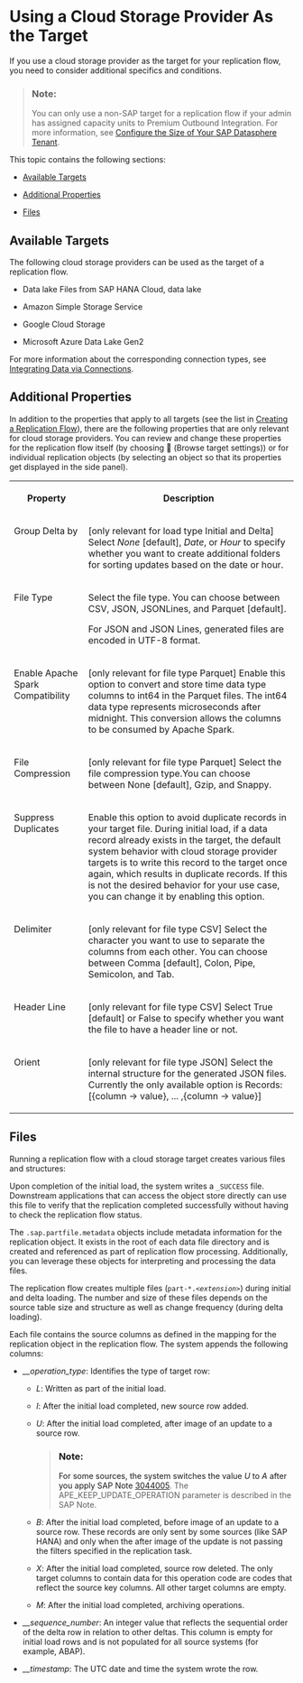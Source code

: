 <!-- loio43d93a27150a4a218e3df14e3abdf456 -->

<link rel="stylesheet" type="text/css" href="../css/sap-icons.css"/>

# Using a Cloud Storage Provider As the Target

If you use a cloud storage provider as the target for your replication flow, you need to consider additional specifics and conditions.

> ### Note:  
> You can only use a non-SAP target for a replication flow if your admin has assigned capacity units to Premium Outbound Integration. For more information, see [Configure the Size of Your SAP Datasphere Tenant](https://help.sap.com/docs/SAP_DATASPHERE/9f804b8efa8043539289f42f372c4862/33f8ef4ec359409fb75925a68c23ebc3.html).

This topic contains the following sections:

-   [Available Targets](using-a-cloud-storage-provider-as-the-target-43d93a2.md#loio43d93a27150a4a218e3df14e3abdf456__section_ReplTargets_NonSAPTargets)

-   [Additional Properties](using-a-cloud-storage-provider-as-the-target-43d93a2.md#loio43d93a27150a4a218e3df14e3abdf456__section_ReplFlow_NonSAP_Targets_Properties)

-   [Files](using-a-cloud-storage-provider-as-the-target-43d93a2.md#loio43d93a27150a4a218e3df14e3abdf456__section_ReplFlow_Files)




<a name="loio43d93a27150a4a218e3df14e3abdf456__section_ReplTargets_NonSAPTargets"/>

## Available Targets

The following cloud storage providers can be used as the target of a replication flow.

-   Data lake Files from SAP HANA Cloud, data lake

-   Amazon Simple Storage Service

-   Google Cloud Storage

-   Microsoft Azure Data Lake Gen2


For more information about the corresponding connection types, see [Integrating Data via Connections](https://help.sap.com/docs/SAP_DATASPHERE/be5967d099974c69b77f4549425ca4c0/eb85e157ab654152bd68a8714036e463.html).



<a name="loio43d93a27150a4a218e3df14e3abdf456__section_ReplFlow_NonSAP_Targets_Properties"/>

## Additional Properties

In addition to the properties that apply to all targets \(see the list in [Creating a Replication Flow](creating-a-replication-flow-25e2bd7.md)\), there are the following properties that are only relevant for cloud storage providers. You can review and change these properties for the replication flow itself \(by choosing <span class="FPA-icons"></span> \(Browse target settings\)\) or for individual replication objects \(by selecting an object so that its properties get displayed in the side panel\).


<table>
<tr>
<th valign="top">

Property

</th>
<th valign="top">

Description

</th>
</tr>
<tr>
<td valign="top">

Group Delta by

</td>
<td valign="top">

\[only relevant for load type Initial and Delta\] Select *None* \[default\], *Date*, or *Hour* to specify whether you want to create additional folders for sorting updates based on the date or hour.

</td>
</tr>
<tr>
<td valign="top">

File Type

</td>
<td valign="top">

Select the file type. You can choose between CSV, JSON, JSONLines, and Parquet \[default\]. 

For JSON and JSON Lines, generated files are encoded in UTF-8 format.

</td>
</tr>
<tr>
<td valign="top">

Enable Apache Spark Compatibility

</td>
<td valign="top">

\[only relevant for file type Parquet\] Enable this option to convert and store time data type columns to int64 in the Parquet files. The int64 data type represents microseconds after midnight. This conversion allows the columns to be consumed by Apache Spark.

</td>
</tr>
<tr>
<td valign="top">

File Compression

</td>
<td valign="top">

\[only relevant for file type Parquet\] Select the file compression type.You can choose between None \[default\], Gzip, and Snappy.

</td>
</tr>
<tr>
<td valign="top">

Suppress Duplicates

</td>
<td valign="top">

Enable this option to avoid duplicate records in your target file. During initial load, if a data record already exists in the target, the default system behavior with cloud storage provider targets is to write this record to the target once again, which results in duplicate records. If this is not the desired behavior for your use case, you can change it by enabling this option.

</td>
</tr>
<tr>
<td valign="top">

Delimiter

</td>
<td valign="top">

\[only relevant for file type CSV\] Select the character you want to use to separate the columns from each other. You can choose between Comma \[default\], Colon, Pipe, Semicolon, and Tab.

</td>
</tr>
<tr>
<td valign="top">

Header Line

</td>
<td valign="top">

\[only relevant for file type CSV\] Select True \[default\] or False to specify whether you want the file to have a header line or not.

</td>
</tr>
<tr>
<td valign="top">

Orient

</td>
<td valign="top">

\[only relevant for file type JSON\] Select the internal structure for the generated JSON files. Currently the only available option is Records: \[\{column -\> value\}, ... ,\{column -\> value\}\]

</td>
</tr>
</table>



<a name="loio43d93a27150a4a218e3df14e3abdf456__section_ReplFlow_Files"/>

## Files

Running a replication flow with a cloud storage target creates various files and structures:

Upon completion of the initial load, the system writes a `_SUCCESS` file. Downstream applications that can access the object store directly can use this file to verify that the replication completed successfully without having to check the replication flow status.

The `.sap.partfile.metadata` objects include metadata information for the replication object. It exists in the root of each data file directory and is created and referenced as part of replication flow processing. Additionally, you can leverage these objects for interpreting and processing the data files.

The replication flow creates multiple files \(<code>part-*.<i class="varname">&lt;extension&gt;</i></code>\) during initial and delta loading. The number and size of these files depends on the source table size and structure as well as change frequency \(during delta loading\).

Each file contains the source columns as defined in the mapping for the replication object in the replication flow. The system appends the following columns:

-   *\_\_operation\_type*: Identifies the type of target row:
    -   *L*: Written as part of the initial load.

    -   *I*: After the initial load completed, new source row added.

    -   *U*: After the initial load completed, after image of an update to a source row.

        > ### Note:  
        > For some sources, the system switches the value *U* to *A* after you apply SAP Note [3044005](https://me.sap.com/notes/3044005). The APE\_KEEP\_UPDATE\_OPERATION parameter is described in the SAP Note.

    -   *B*: After the initial load completed, before image of an update to a source row. These records are only sent by some sources \(like SAP HANA\) and only when the after image of the update is not passing the filters specified in the replication task.

    -   *X*: After the initial load completed, source row deleted. The only target columns to contain data for this operation code are codes that reflect the source key columns. All other target columns are empty.

    -   *M*: After the initial load completed, archiving operations.


-   *\_\_sequence\_number*: An integer value that reflects the sequential order of the delta row in relation to other deltas. This column is empty for initial load rows and is not populated for all source systems \(for example, ABAP\).
-   *\_\_timestamp*: The UTC date and time the system wrote the row.


